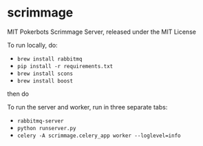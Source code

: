 # scrimmage

MIT Pokerbots Scrimmage Server, released under the MIT License

To run locally, do:

- `brew install rabbitmq`
- `pip install -r requirements.txt`
- `brew install scons`
- `brew install boost`

then do

To run the server and worker, run in three separate tabs:

- `rabbitmq-server`
- `python runserver.py`
- `celery -A scrimmage.celery_app worker --loglevel=info`
